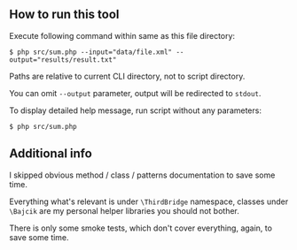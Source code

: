 ## How to run this tool

Execute following command within same as this file directory:

```
$ php src/sum.php --input="data/file.xml" --output="results/result.txt"

```
Paths are relative to current CLI directory, not to script directory.

You can omit `--output` parameter, output will be redirected to `stdout`.

To display detailed help message, run script without any parameters:

```
$ php src/sum.php
```

## Additional info
I skipped obvious method / class / patterns documentation to save some time.

Everything what's relevant is under `\ThirdBridge` namespace, classes under `\Bajcik` are my personal helper libraries you should not bother.

There is only some smoke tests, which don't cover everything, again, to save some time.
